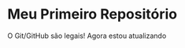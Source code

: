 Meu Primeiro Repositório
========================

O Git/GitHub são legais!
Agora estou atualizando
